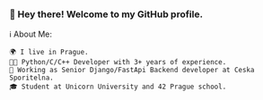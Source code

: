 ### 👋 Hey there! Welcome to my GitHub profile.

ℹ️ About Me:

    🌍 I live in Prague.
    👨‍💻 Python/C/C++ Developer with 3+ years of experience.
    💼 Working as Senior Django/FastApi Backend developer at Ceska Sporitelna.
    🎓 Student at Unicorn University and 42 Prague school.
